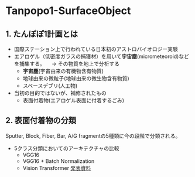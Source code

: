 # Tanpopo1-SurfaceObject

## 1. たんぽぽ1計画とは
- 国際ステーション上で行われている日本初のアストロバイオロジー実験
- エアロゲル（低密度ガラスの捕獲材）を用いて**宇宙塵**(micrometeoroid)などを捕集する。
　→ その物質を地上で分析する
  - **宇宙塵**(宇宙由来の有機物含有物質)
  - 地球由来の微粒子(地球由来の微生物含有物質)
  - スペースデブリ(人工物)
- 当初の目的ではないが、補修されたもの
  - 表面付着物(エアロゲル表面に付着するごみ)

## 2. 表面付着物の分類
Sputter, Block, Fiber, Bar, A/G fragmentの5種類に今の段階で分類される。
- 5クラス分類においてのアーキテクチャの比較
  - VGG16
  - VGG16 + Batch Normalization
  - Vision Transformer
[発表資料](https://docs.google.com/presentation/d/1rqKcDY-ZD6nMXzUVyrAmeh15f6_feJYe8amlotuNuPM/edit?usp=sharing)
